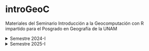 # introGeoC

Materiales del Seminario Introducción a la Geocomputación con R <br> 
impartido para el Posgrado en Geografía de la UNAM

<details>
<summary>Semestre 2024-I</summary>

## Inicio del repositorio (Agosto 10, 2023)

- Curso para el Posgrado de Geografía de la UNAM, semestre 2024-1 

## Segunda Clase (Agosto 17, 2023)

- El folder ```/data/rspatial``` se encuentra en el Dropbox

## Tercera Clase (Agosto 24, 2023)

- Ejercicios 3 (Objetos I: vectores y matrices)

## Cuarta Clase (Septiembre 7, 2023)

- Ejercicios 4 (Objetos II: ```data.frame``` y ```list```)

## Quinta Clase (Septiembre 14, 2023)

- Crop dataset ```MOD13Q1.006.250m_16_days_NDVI.linear.tif``` con shapefile de ANP Cerro Mohinora

## Sexta Clase (Septiembre 21, 2023)

- Mapa interactivo de la distribución espacial de cines en la CDMX

## Séptima Clase (Septiembre 28, 2023)

- Sintaxis para definir una función, ejemplos y ejercicios

## Octava Clase (Octubre 6, 2023)

- ```<- function()``` más ejemplos; sintaxis ciclo ```for()```

## Novena Clase (Octubre 12, 2023)

- Ciclo ```for()``` con ejemplos y ejercicios 

## Décima Clase (Octubre 20, 2023)

- Operador ```if()```, ejemplos y ejercicios

## DécimaPrimera Clase (Octubre 26, 2023)

- Perfiles espectrales; ```extract()```, ```click()```

## DécimaSegunda Clase (Noviembre 9, 2023)

- ```myPrimerShiny()```

## DécimaTercera Clase (Noviembre 16, 2023)

- ```tmap()``` ejemplos y ejercicios
</details>


<details>

<summary>Semestre 2025-I</summary>

## Inicio de actividades (Agosto 9, 2024)

- Instalación de R, RStudio y algunos paquetes

## Segunda Clase (Agosto 15, 2024)

- Clonación del repositorio de GitHub

- El folder ```/data/rspatial``` se agregó al repositorio

- Nota al instructor: el archivo guia_clases.pdf detalla actualizaciones hechas en esta fecha.

## Tercera Clase (Agosto 22, 2024)

- Objetos I: Vectores y Matrices. Ejemplo para crear objeto ```SpatRaster``` a partir del dataset ```volcano```

## Cuarta Clase (Agosto 29, 2024)

- Objetos II: Data.Frame y Listas. 

- Los folders ```/data/ANP_2021``` y ```/data/mohinora``` se agregaron al repositorio

## Quinta Clase (Septiembre 5, 2024)

- Objetos II: Data.Frame y Listas (continuación). Ejemplo para manejar archivo CSV utilizando código base de ```R```.

## Sexta Clase (Septiembre 12, 2024)

- Ejemplo para manejar archivo CSV utilizando ```tidyverse```; Ejemplo para reproyectar objeto ```sf``` y que su CRS coincida con el de un ```SpatRaster```.

- Funciones: definición y ejemplos. 

## Séptima Clase (Septiembre 19, 2024)

- Ubicación del polígono Cerro Mohinora en ANP_2021, posterior exportación de este polígono en formato shapefile. Introducción de eficiencia en tiempo de ejecución de una función.

## Octava Clase (Septiembre 26, 2024)

- Ejemplos de funciones: ```myPlot()``` etc.

## Novena Clase (Octubre 3, 2024)

- Bucle ```for()```. Ejemplos: uso de ```myPlot()``` sobre series de tiempo; aplicación de bandas de calidad (```pixel_reliability```) a capas de ```NDVI``` en Cerro Mohinora.

</details>